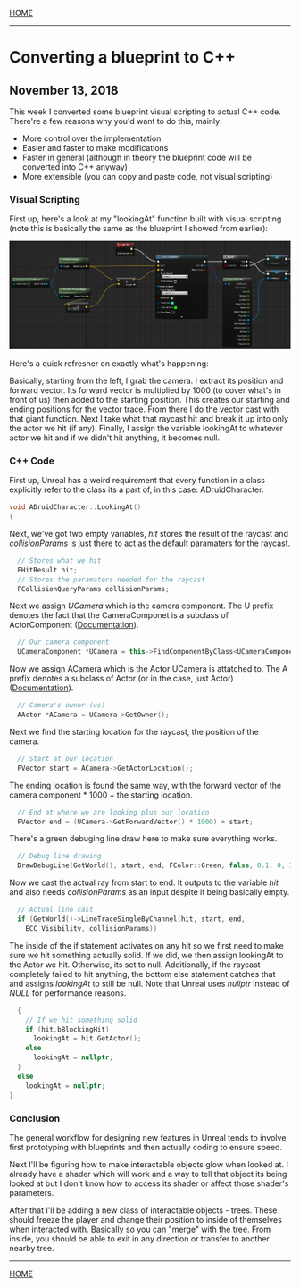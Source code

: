 
[HOME](https://avijr.com)

---

# Converting a blueprint to C++
## November 13, 2018

This week I converted some blueprint visual scripting to actual C++ code. There're a few reasons why you'd want to do this, mainly:
- More control over the implementation
- Easier and faster to make modifications
- Faster in general (although in theory the blueprint code will be converted into C++ anyway)
- More extensible (you can copy and paste code, not visual scripting)

### Visual Scripting

First up, here's a look at my "lookingAt" function built with visual scripting (note this is basically the same as the blueprint I showed from earlier):

![Image](/images/looking_at_blueprint.png)

Here's a quick refresher on exactly what's happening:

Basically, starting from the left, I grab the camera. I extract its position and forward vector. Its forward vector is multiplied by 1000 (to cover what's in front of us) then added to the starting position. This creates our starting and ending positions for the vector trace. From there I do the vector cast with that giant function. Next I take what that raycast hit and break it up into only the actor we hit (if any). Finally, I assign the variable lookingAt to whatever actor we hit and if we didn't hit anything, it becomes null.

### C++ Code

First up, Unreal has a weird requirement that every function in a class explicitly refer to the class its a part of, in this case: ADruidCharacter.
```cpp
void ADruidCharacter::LookingAt()
{
```

Next, we've got two empty variables, *hit* stores the result of the raycast and *collisionParams* is just there to act as the default paramaters for the raycast.
```cpp
  // Stores what we hit
  FHitResult hit;
  // Stores the paramaters needed for the raycast
  FCollisionQueryParams collisionParams;
```

Next we assign *UCamera* which is the camera component. The U prefix denotes the fact that the CameraComponet is a subclass of ActorComponent ([Documentation](https://api.unrealengine.com/INT/API/Runtime/Engine/Components/UActorComponent/index.html)).
```cpp
  // Our camera component
  UCameraComponent *UCamera = this->FindComponentByClass<UCameraComponent>();
```

Now we assign ACamera which is the Actor UCamera is attatched to. The A prefix denotes a subclass of Actor (or in the case, just Actor) ([Documentation](https://api.unrealengine.com/INT/API/Runtime/Engine/GameFramework/AActor/index.html)).
```cpp
  // Camera's owner (us)
  AActor *ACamera = UCamera->GetOwner();
```

Next we find the starting location for the raycast, the position of the camera.
```cpp  
  // Start at our location
  FVector start = ACamera->GetActorLocation();
```

The ending location is found the same way, with the forward vector of the camera component * 1000 + the starting location.
```cpp
  // End at where we are looking plus our location
  FVector end = (UCamera->GetForwardVector() * 1000) + start;
```

There's a green debuging line draw here to make sure everything works.
```cpp
  // Debug line drawing
  DrawDebugLine(GetWorld(), start, end, FColor::Green, false, 0.1, 0, 1)
```

Now we cast the actual ray from start to end. It outputs to the variable *hit* and also needs *collisionParams* as an input despite it being basically empty.
```cpp
  // Actual line cast
  if (GetWorld()->LineTraceSingleByChannel(hit, start, end, 
    ECC_Visibility, collisionParams))
```

The inside of the if statement activates on any hit so we first need to make sure we hit something actually solid. If we did, we then assign lookingAt to the Actor we hit. Otherwise, its set to null. Additionally, if the raycast completely failed to hit anything, the bottom else statement catches that and assigns *lookingAt* to still be null. Note that Unreal uses *nullptr* instead of *NULL* for performance reasons.
```cpp
  {
    // If we hit something solid
    if (hit.bBlockingHit)
      lookingAt = hit.GetActor();
    else
      lookingAt = nullptr;
  }
  else
    lookingAt = nullptr;
}
```

### Conclusion

The general workflow for designing new features in Unreal tends to involve first prototyping with blueprints and then actually coding to ensure speed.

Next I'll be figuring how to make interactable objects glow when looked at. I already have a shader which will work and a way to tell that object its being looked at but I don't know how to access its shader or affect those shader's parameters.

After that I'll be adding a new class of interactable objects - trees. These should freeze the player and change their position to inside of themselves when interacted with. Basically so you can "merge" with the tree. From inside, you should be able to exit in any direction or transfer to another nearby tree.

---

[HOME](https://avijr.com)
